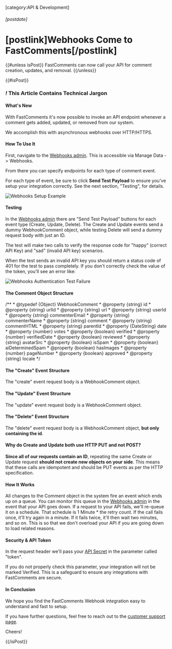 [category:API & Development]
###### [postdate]
# [postlink]Webhooks Come to FastComments[/postlink]

{{#unless isPost}}
FastComments can now call your API for comment creation, updates, and removal.
{{/unless}}

{{#isPost}}

### <i class="circle">!</i> This Article Contains Technical Jargon

#### What's New

With FastComments it's now possible to invoke an API endpoint whenever a comment gets added, updated, or removed from our system. 

We accomplish this with asynchronous webhooks over HTTP/HTTPS.

#### How To Use It

First, navigate to the <a href="https://fastcomments.com/auth/my-account/manage-data/webhooks" target="_blank">Webhooks admin</a>. This is accessible via Manage Data -> Webhooks.

From there you can specify endpoints for each type of comment event.

For each type of event, be sure to click **Send Test Payload** to ensure you've setup your integration correctly. See the next section, "Testing", for details.

<div class="text-center">
    <img src="images/fc-webhooks-test-verified.png" alt="Webhooks Setup Example" title="Webhooks Setup Example" class="lozad" />
</div>

#### Testing

In the <a href="https://fastcomments.com/auth/my-account/manage-data/webhooks" target="_blank">Webhooks admin</a> there are "Send Test Payload" buttons for each
event type (Create, Update, Delete). The Create and Update events send a dummy WebhookComment object, while testing Delete will send a dummy request body with just an ID.

The test will make two calls to verify the response code for "happy" (correct API Key) and "sad" (invalid API key) scenarios.

When the test sends an invalid API key you should return a status code of 401 for the test to pass completely. If you don't correctly check the value of the token, you'll
see an error like:

<div class="text-center">
    <img src="images/fc-webhooks-test-expected-401.png" alt="Webhooks Authentication Test Failure" title="Webhooks Authentication Test Failure" class="lozad" />
</div>

#### The Comment Object Structure
<div class="code">/**
 * @typedef {Object} WebhookComment
 * @property {string} id
 * @property {string} urlId
 * @property {string} url
 * @property {string} userId
 * @property {string} commenterEmail
 * @property {string} commenterName
 * @property {string} comment
 * @property {string} commentHTML
 * @property {string} parentId
 * @property {DateString} date
 * @property {number} votes
 * @property {boolean} verified
 * @property {number} verifiedDate
 * @property {boolean} reviewed
 * @property {string} avatarSrc
 * @property {boolean} isSpam
 * @property {boolean} aiDeterminedSpam
 * @property {boolean} hasImages
 * @property {number} pageNumber
 * @property {boolean} approved
 * @property {string} locale
 */
</div>

#### The "Create" Event Structure

The "create" event request body is a WebhookComment object.

#### The "Update" Event Structure

The "update" event request body is a WebhookComment object.

#### The "Delete" Event Structure

The "delete" event request body is a WebhookComment object, **but only containing the id**.

#### Why do Create and Update both use HTTP PUT and not POST?

**Since all of our requests contain an ID**, repeating the same Create or Update request **should not create new objects on your side**. This means that these calls are idempotent and should be
PUT events as per the HTTP specification.

#### How It Works

All changes to the Comment object in the system fire an event which ends up on a queue. You can monitor this queue in the <a href="https://fastcomments.com/auth/my-account/manage-data/webhooks" target="_blank">Webhooks admin</a> in the event
that your API goes down. If a request to your API fails, we'll re-queue it on a schedule. That schedule is 1 Minute * the retry count. If the call fails once, it'll try again in a minute. If it fails twice, it'll then wait two minutes, and so on.
This is so that we don't overload your API if you are going down to load related reasons.

#### Security & API Token

In the request header we'll pass your <a href="https://fastcomments.com/auth/my-account/api-secret" target="_blank">API Secret</a> in the parameter called "token".

If you do not properly check this parameter, your integration will not be marked Verified. This is a safeguard to ensure any integrations with FastComments are secure.

#### In Conclusion

We hope you find the FastComments Webhook integration easy to understand and fast to setup.

If you have further questions, feel free to reach out to the <a href="https://fastcomments.com/auth/my-account/help" target="_blank">customer support page</a>.

Cheers!

{{/isPost}}

